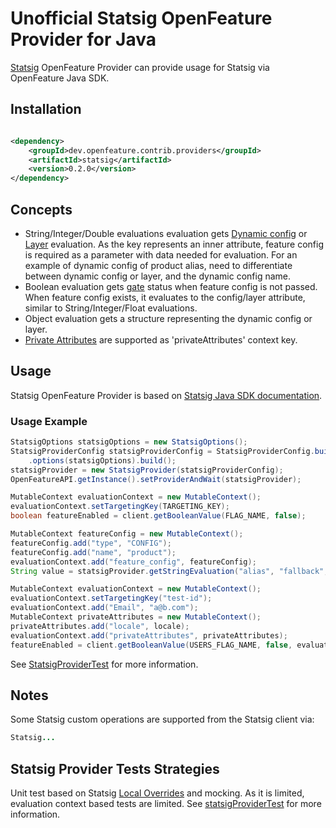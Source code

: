 # Unofficial Statsig OpenFeature Provider for Java

[Statsig](https://statsig.com/) OpenFeature Provider can provide usage for Statsig via OpenFeature Java SDK.

## Installation

<!-- x-release-please-start-version -->

```xml

<dependency>
    <groupId>dev.openfeature.contrib.providers</groupId>
    <artifactId>statsig</artifactId>
    <version>0.2.0</version>
</dependency>
```

<!-- x-release-please-end-version -->

## Concepts
* String/Integer/Double evaluations evaluation gets [Dynamic config](https://docs.statsig.com/server/javaSdk#reading-a-dynamic-config) or [Layer](https://docs.statsig.com/server/javaSdk#getting-an-layerexperiment) evaluation.
  As the key represents an inner attribute, feature config is required as a parameter with data needed for evaluation.
  For an example of dynamic config of product alias, need to differentiate between dynamic config or layer, and the dynamic config name.
* Boolean evaluation gets [gate](https://docs.statsig.com/server/javaSdk#checking-a-gate) status when feature config is not passed.
  When feature config exists, it evaluates to the config/layer attribute, similar to String/Integer/Float evaluations.
* Object evaluation gets a structure representing the dynamic config or layer.
* [Private Attributes](https://docs.statsig.com/server/javaSdk#private-attributes) are supported as 'privateAttributes' context key.

## Usage
Statsig OpenFeature Provider is based on [Statsig Java SDK documentation](https://docs.statsig.com/server/javaSdk).

### Usage Example

```java
StatsigOptions statsigOptions = new StatsigOptions();
StatsigProviderConfig statsigProviderConfig = StatsigProviderConfig.builder().sdkKey(sdkKey)
    .options(statsigOptions).build();
statsigProvider = new StatsigProvider(statsigProviderConfig);
OpenFeatureAPI.getInstance().setProviderAndWait(statsigProvider);

MutableContext evaluationContext = new MutableContext();
evaluationContext.setTargetingKey(TARGETING_KEY);
boolean featureEnabled = client.getBooleanValue(FLAG_NAME, false);

MutableContext featureConfig = new MutableContext();
featureConfig.add("type", "CONFIG");
featureConfig.add("name", "product");
evaluationContext.add("feature_config", featureConfig);
String value = statsigProvider.getStringEvaluation("alias", "fallback", evaluationContext).getValue());

MutableContext evaluationContext = new MutableContext();
evaluationContext.setTargetingKey("test-id");
evaluationContext.add("Email", "a@b.com");
MutableContext privateAttributes = new MutableContext();
privateAttributes.add("locale", locale);
evaluationContext.add("privateAttributes", privateAttributes);
featureEnabled = client.getBooleanValue(USERS_FLAG_NAME, false, evaluationContext);
```

See [StatsigProviderTest](./src/test/java/dev/openfeature/contrib/providers/statsig/StatsigProviderTest.java)
for more information.

## Notes
Some Statsig custom operations are supported from the Statsig client via:

```java
Statsig...
```

## Statsig Provider Tests Strategies

Unit test based on Statsig [Local Overrides](https://docs.statsig.com/server/javaSdk#local-overrides) and mocking. 
As it is limited, evaluation context based tests are limited.
See [statsigProviderTest](./src/test/java/dev/openfeature/contrib/providers/statsig/StatsigProviderTest.java)
for more information.


